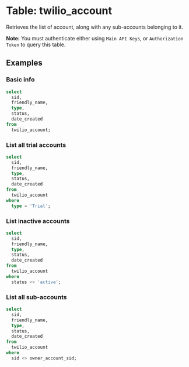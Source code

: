 # Table: twilio_account

Retrieves the list of account, along with any sub-accounts belonging to it.

**Note:** You must authenticate either using `Main API Keys`, or `Authorization Token` to query this table.

## Examples

### Basic info

```sql
select
  sid,
  friendly_name,
  type,
  status,
  date_created
from
  twilio_account;
```

### List all trial accounts

```sql
select
  sid,
  friendly_name,
  type,
  status,
  date_created
from
  twilio_account
where
  type = 'Trial';
```

### List inactive accounts

```sql
select
  sid,
  friendly_name,
  type,
  status,
  date_created
from
  twilio_account
where
  status <> 'active';
```

### List all sub-accounts

```sql
select
  sid,
  friendly_name,
  type,
  status,
  date_created
from
  twilio_account
where
  sid <> owner_account_sid;
```
